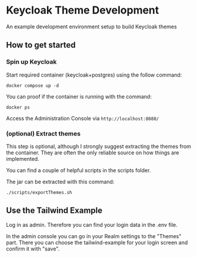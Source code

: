 # Keycloak Theme Development

An example development environment setup to build Keycloak themes

## How to get started

### Spin up Keycloak

Start required container (keycloak+postgres) using the follow command:

`docker compose up -d` 

You can proof if the container is running with the command:

`docker ps` 

Access the Administration Console via `http://localhost:8080/`

### (optional) Extract themes

This step is optional, although I strongly suggest extracting the themes from the container.
They are often the only reliable source on how things are implemented.

You can find a couple of helpful scripts in the scripts folder.

The jar can be extracted with this command:

`./scripts/exportThemes.sh`

## Use the Tailwind Example

Log in as admin. Therefore you can find your login data in the .env file.

In the admin console you can go in your Realm settings to the "Themes" part. There you can choose the tailwind-example for your login screen and confirm it with "save".

